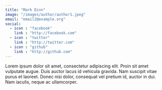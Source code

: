 ```yaml
---
title: "Mark Dinn"
image: "/images/author/author1.jpeg"
email: "email2@example.org"
social:
  - icon : "facebook" 
    link : "http://facebook.com"
  - icon : "twitter" 
    link : "http://twitter.com"
  - icon : "github" 
    link : "http://github.com"
---
```


Lorem ipsum dolor sit amet, consectetur adipiscing elit. Proin sit amet vulputate augue. Duis auctor lacus id vehicula gravida. Nam suscipit vitae purus et laoreet.
Donec nisi dolor, consequat vel pretium id, auctor in dui. Nam iaculis, neque ac ullamcorper.